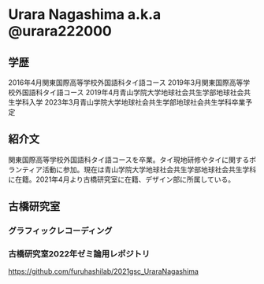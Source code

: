 # Urara Nagashima a.k.a @urara222000
## 学歴
2016年4月関東国際高等学校外国語科タイ語コース
2019年3月関東国際高等学校外国語科タイ語コース
2019年4月青山学院大学地球社会共生学部地球社会共生学科入学
2023年3月青山学院大学地球社会共生学部地球社会共生学科卒業予定

## 紹介文

関東国際高等学校外国語科タイ語コースを卒業。タイ現地研修やタイに関するボランティア活動に参加。現在は青山学院大学地球社会共生学部地球社会共生学科に在籍。2021年4月より古橋研究室に在籍、デザイン部に所属している。

## 古橋研究室

### グラフィックレコーディング

### 古橋研究室2022年ゼミ論用レポジトリ

https://github.com/furuhashilab/2021gsc_UraraNagashima
